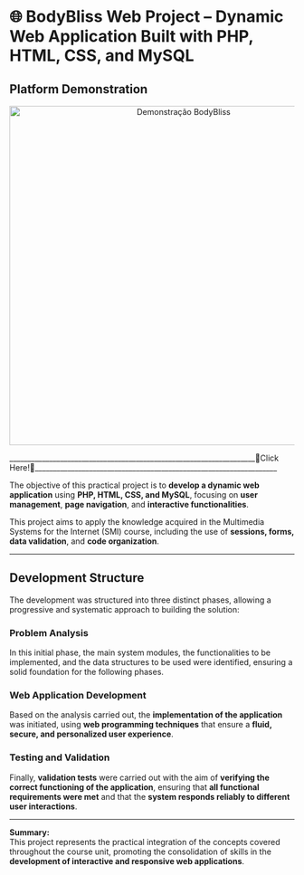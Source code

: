 # 🌐 BodyBliss Web Project – Dynamic Web Application Built with PHP, HTML, CSS, and MySQL

## Platform Demonstration

<p align="center">
  <a href="https://www.youtube.com/watch?v=NsZBTm6lF4g" target="_blank">
    <img src="https://img.youtube.com/vi/NsZBTm6lF4g/0.jpg" alt="Demonstração BodyBliss" width="600">
  </a>
</p>
<a>____________________________________________________________________🔼Click Here!🔼___________________________________________________________________</a>

The objective of this practical project is to **develop a dynamic web application** using **PHP, HTML, CSS, and MySQL**, focusing on **user management**, **page navigation**, and **interactive functionalities**.

This project aims to apply the knowledge acquired in the Multimedia Systems for the Internet (SMI) course, including the use of **sessions, forms, data validation**, and **code organization**.

---

##  Development Structure

The development was structured into three distinct phases, allowing a progressive and systematic approach to building the solution:

###  Problem Analysis
In this initial phase, the main system modules, the functionalities to be implemented, and the data structures to be used were identified, ensuring a solid foundation for the following phases.

### Web Application Development
Based on the analysis carried out, the **implementation of the application** was initiated, using **web programming techniques** that ensure a **fluid, secure, and personalized user experience**.

### Testing and Validation
Finally, **validation tests** were carried out with the aim of **verifying the correct functioning of the application**, ensuring that **all functional requirements were met** and that the **system responds reliably to different user interactions**.

---

**Summary:**  
This project represents the practical integration of the concepts covered throughout the course unit, promoting the consolidation of skills in the **development of interactive and responsive web applications**.
